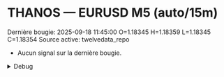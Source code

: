 # THANOS — EURUSD M5 (auto/15m)
Dernière bougie: 2025-09-18 11:45:00  O=1.18345  H=1.18359  L=1.18345  C=1.18354
Source active: twelvedata_repo

- Aucun signal sur la dernière bougie.

<details><summary>Debug</summary>

- TD_API_KEY manquant.

</details>